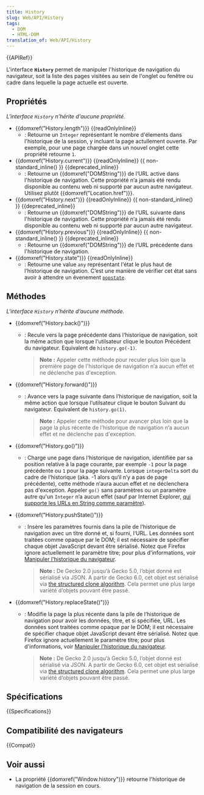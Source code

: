 ```yaml
---
title: History
slug: Web/API/History
tags:
  - DOM
  - HTML-DOM
translation_of: Web/API/History
---
```


{{APIRef}}

L'interface **`History`** permet de manipuler l'historique de navigation du navigateur, soit la liste des pages visitées au sein de l'onglet ou fenêtre ou cadre dans lequelle la page actuelle est ouverte.

## Propriétés

*L'interface `History`* *n'hérite d'aucune propriété.*

- {{domxref("History.length")}} {{readOnlyInline}}
  - : Retourne un `Integer` représentant le nombre d'élements dans l'historique de la session, y incluant la page actullement ouverte. Par exemple, pour une page chargée dans un nouvel onglet cette propriété retourne `1`.
- {{domxref("History.current")}} {{readOnlyInline}} {{ non-standard_inline() }} {{deprecated_inline}}
  - : Retourne un {{domxref("DOMString")}} de l‘URL active dans l'historique de navigation. Cette propriété n‘a jamais été rendu disponible au contenu web ni supporté par aucun autre navigateur. Utilisez plutôt {{domxref("Location.href")}}.
- {{domxref("History.next")}} {{readOnlyInline}} {{ non-standard_inline() }} {{deprecated_inline}}
  - : Retourne un {{domxref("DOMString")}} de l‘URL suivante dans l'historique de navigation. Cette propriété n‘a jamais été rendu disponible au contenu web ni supporté par aucun autre navigateur.
- {{domxref("History.previous")}} {{readOnlyInline}} {{ non-standard_inline() }} {{deprecated_inline}}
  - : Retourne un {{domxref("DOMString")}} de l‘URL précédente dans l'historique de navigation.
- {{domxref("History.state")}} {{readOnlyInline}}
  - : Retourne une value `any` représentant l'état le plus haut de l‘historique de navigation. C‘est une manière de vérifier cet état sans avoir à attendre un évenement [`popstate`](/fr/docs/Web/API/Window/popstate_event).

## Méthodes

_L‘interface `History`_ _n‘hérite d‘aucune méthode._

- {{domxref("History.back()")}}

  - : Recule vers la page précédente dans l‘historique de navigation, soit la même action que lorsque l‘utilsateur clique le bouton Précédent du navigateur. Equivalent de `history.go(-1)`.

    > **Note :** Appeler cette méthode pour reculer plus loin que la première page de l'historique de navigation n‘a aucun effet et ne déclenche pas d'exception.

- {{domxref("History.forward()")}}

  - : Avance vers la page suivante dans l‘historique de navigation, soit la même action que lorsque l‘utilsateur clique le bouton Suivant du navigateur. Equivalent de `history.go(1)`.

    > **Note :** Appeler cette méthode pour avancer plus loin que la page la plus récente de l'historique de navigation n‘a aucun effet et ne déclenche pas d'exception.

- {{domxref("History.go()")}}
  - : Charge une page dans l‘historique de navigation, identifiée par sa position relative à la page courante, par exemple `-1` pour la page précédente ou `1` pour la page suivante. Lorsque `integerDelta` sort du cadre de l‘historique (aka. -1 alors qu‘il n‘y a pas de page précédente), cette méthode n‘aura aucun effet et ne déclenchera pas d'exception. Appeler `go()` sans paramètres ou un paramètre autre qu'un `Integer` n‘a aucun effet (sauf par Internet Explorer, [qui supporte les URLs en String comme paramètre](<http://msdn.microsoft.com/en-us/library/ms536443(VS.85).aspx>)).
- {{domxref("History.pushState()")}}

  - : Insère les paramètres fournis dans la pile de l‘historique de navigation avec un titre donné et, si fourni, l‘URL. Les données sont traitées comme opaque par le DOM; il est nécessaire de spécifier chaque objet JavaScript devant être sérialisé. Notez que Firefox ignore actuellement le paramètre titre; pour plus d'informations, voir [Manipuler l'historique du navigateur](/fr/docs/Web/Guide/DOM/Manipuler_historique_du_navigateur).

    > **Note :** De Gecko 2.0 jusqu‘à Gecko 5.0, l‘objet donné est sérialisé via JSON. A partir de Gecko 6.0, cet objet est sérialisé via [the structured clone algorithm](/en/DOM/The_structured_clone_algorithm). Cela permet une plus large variété d‘objets pouvant être passé.

- {{domxref("History.replaceState()")}}

  - : Modifie la page la plus récente dans la pile de l‘historique de navigation pour avoir les données, titre, et si spécifiée, URL. Les données sont traitées comme opaque par le DOM; il est nécessaire de spécifier chaque objet JavaScript devant être sérialisé. Notez que Firefox ignore actuellement le paramètre titre; pour plus d'informations, voir [Manipuler l'historique du navigateur](/fr/docs/Web/Guide/DOM/Manipuler_historique_du_navigateur).

    > **Note :** De Gecko 2.0 jusqu‘à Gecko 5.0, l‘objet donné est sérialisé via JSON. A partir de Gecko 6.0, cet objet est sérialisé via [the structured clone algorithm](/en/DOM/The_structured_clone_algorithm). Cela permet une plus large variété d‘objets pouvant être passé.

## Spécifications

{{Specifications}}

## Compatibilité des navigateurs

{{Compat}}

## Voir aussi

- La propriété {{domxref("Window.history")}} retourne l'historique de navigation de la session en cours.
